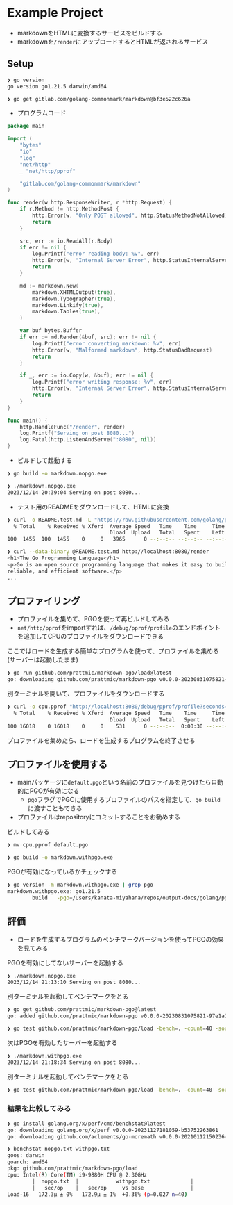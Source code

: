# Example Project

- markdownをHTMLに変換するサービスをビルドする
- markdownを`/render`にアップロードするとHTMLが返されるサービス

## Setup

```bash
❯ go version
go version go1.21.5 darwin/amd64

❯ go get gitlab.com/golang-commonmark/markdown@bf3e522c626a
```

- プログラムコード

```go
package main

import (
	"bytes"
	"io"
	"log"
	"net/http"
	_ "net/http/pprof"

	"gitlab.com/golang-commonmark/markdown"
)

func render(w http.ResponseWriter, r *http.Request) {
	if r.Method != http.MethodPost {
		http.Error(w, "Only POST allowed", http.StatusMethodNotAllowed)
		return
	}

	src, err := io.ReadAll(r.Body)
	if err != nil {
		log.Printf("error reading body: %v", err)
		http.Error(w, "Internal Server Error", http.StatusInternalServerError)
		return
	}

	md := markdown.New(
		markdown.XHTMLOutput(true),
		markdown.Typographer(true),
		markdown.Linkify(true),
		markdown.Tables(true),
	)

	var buf bytes.Buffer
	if err := md.Render(&buf, src); err != nil {
		log.Printf("error converting markdown: %v", err)
		http.Error(w, "Malformed markdown", http.StatusBadRequest)
		return
	}

	if _, err := io.Copy(w, &buf); err != nil {
		log.Printf("error writing response: %v", err)
		http.Error(w, "Internal Server Error", http.StatusInternalServerError)
		return
	}
}

func main() {
	http.HandleFunc("/render", render)
	log.Printf("Serving on post 8080...")
	log.Fatal(http.ListenAndServe(":8080", nil))
}
```

- ビルドして起動する

```bash
❯ go build -o markdown.nopgo.exe

❯ ./markdown.nopgo.exe
2023/12/14 20:39:04 Serving on post 8080...
```

- テスト用のREADMEをダウンロードして、HTMLに変換

```bash
❯ curl -o README.test.md -L "https://raw.githubusercontent.com/golang/go/c16c2c49e2fa98ae551fc6335215fadd62d33542/README.md"
  % Total    % Received % Xferd  Average Speed   Time    Time     Time  Current
                                 Dload  Upload   Total   Spent    Left  Speed
100  1455  100  1455    0     0   3965      0 --:--:-- --:--:-- --:--:--  4030

❯ curl --data-binary @README.test.md http://localhost:8080/render
<h1>The Go Programming Language</h1>
<p>Go is an open source programming language that makes it easy to build simple,
reliable, and efficient software.</p>
...
```

## プロファイリング

- プロファイルを集めて、PGOを使って再ビルドしてみる
- `net/http/pprof`をimportすれば、`/debug/pprof/profile`のエンドポイントを追加してCPUのプロファイルをダウンロードできる

ここではロードを生成する簡単なプログラムを使って、プロファイルを集める (サーバーは起動したまま)

```bash
❯ go run github.com/prattmic/markdown-pgo/load@latest
go: downloading github.com/prattmic/markdown-pgo v0.0.0-20230831075821-97e1a165aa5f
```

別ターミナルを開いて、プロファイルをダウンロードする

```bash
❯ curl -o cpu.pprof "http://localhost:8080/debug/pprof/profile?seconds=30"
  % Total    % Received % Xferd  Average Speed   Time    Time     Time  Current
                                 Dload  Upload   Total   Spent    Left  Speed
100 16018    0 16018    0     0    531      0 --:--:--  0:00:30 --:--:--  3298
```

プロファイルを集めたら、ロードを生成するプログラムを終了させる

## プロファイルを使用する

- mainパッケージに`default.pgo`という名前のプロファイルを見つけたら自動的にPGOが有効になる
  - `pgo`フラグでPGOに使用するプロファイルのパスを指定して、`go build`に渡すこともできる
- プロファイルはrepositoryにコミットすることをお勧めする

ビルドしてみる

```bash
❯ mv cpu.pprof default.pgo

❯ go build -o markdown.withpgo.exe
```

PGOが有効になっているかチェックする

```bash
❯ go version -m markdown.withpgo.exe | grep pgo
markdown.withpgo.exe: go1.21.5
        build   -pgo=/Users/kanata-miyahana/repos/output-docs/golang/pgo/example/default.pgo
```

## 評価

- ロードを生成するプログラムのベンチマークバージョンを使ってPGOの効果を見てみる

PGOを有効にしてないサーバーを起動する

```bash
❯ ./markdown.nopgo.exe
2023/12/14 21:13:10 Serving on post 8080...
```

別ターミナルを起動してベンチマークをとる

```bash
❯ go get github.com/prattmic/markdown-pgo@latest
go: added github.com/prattmic/markdown-pgo v0.0.0-20230831075821-97e1a165aa5f

❯ go test github.com/prattmic/markdown-pgo/load -bench=. -count=40 -source $(pwd)/README.test.md > nopgo.txt
```

次はPGOを有効したサーバーを起動する

```bash
❯ ./markdown.withpgo.exe
2023/12/14 21:18:34 Serving on post 8080...
```

別ターミナルを起動してベンチマークをとる

```bash
❯ go test github.com/prattmic/markdown-pgo/load -bench=. -count=40 -source $(pwd)/README.test.md > withpgo.txt
```

### 結果を比較してみる

```bash
❯ go install golang.org/x/perf/cmd/benchstat@latest
go: downloading golang.org/x/perf v0.0.0-20231127181059-b53752263861
go: downloading github.com/aclements/go-moremath v0.0.0-20210112150236-f10218a38794

❯ benchstat nopgo.txt withpgo.txt
goos: darwin
goarch: amd64
pkg: github.com/prattmic/markdown-pgo/load
cpu: Intel(R) Core(TM) i9-9880H CPU @ 2.30GHz
        │  nopgo.txt  │            withpgo.txt             │
        │   sec/op    │   sec/op     vs base               │
Load-16   172.3µ ± 0%   172.9µ ± 1%  +0.36% (p=0.027 n=40)
```
